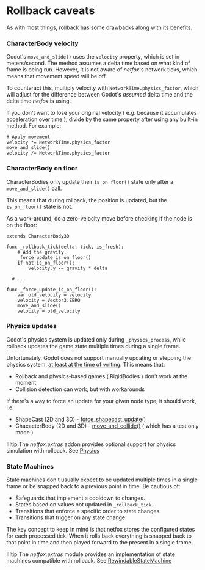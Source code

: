 # Rollback caveats

As with most things, rollback has some drawbacks along with its benefits.

### CharacterBody velocity

Godot's `move_and_slide()` uses the `velocity` property, which is set in
meters/second. The method assumes a delta time based on what kind of frame is
being run. However, it is not aware of *netfox*'s network ticks, which means
that movement speed will be off.

To counteract this, multiply velocity with `NetworkTime.physics_factor`, which
will adjust for the difference between Godot's *assumed* delta time and the
delta time *netfox* is using.

If you don't want to lose your original velocity ( e.g. because it accumulates
acceleration over time ), divide by the same property after using any built-in
method. For example:

```gdscript
# Apply movement
velocity *= NetworkTime.physics_factor
move_and_slide()
velocity /= NetworkTime.physics_factor
```

### CharacterBody on floor

CharacterBodies only update their `is_on_floor()` state only after a
`move_and_slide()` call.

This means that during rollback, the position is updated, but the
`is_on_floor()` state is not.

As a work-around, do a zero-velocity move before checking if the node is on the
floor:

```gdscript
extends CharacterBody3D

func _rollback_tick(delta, tick, is_fresh):
	# Add the gravity.
	_force_update_is_on_floor()
	if not is_on_floor():
		velocity.y -= gravity * delta

  # ...

func _force_update_is_on_floor():
	var old_velocity = velocity
	velocity = Vector3.ZERO
	move_and_slide()
	velocity = old_velocity
```

### Physics updates

Godot's physics system is updated only during `_physics_process`, while
rollback updates the game state multiple times during a single frame.

Unfortunately, Godot does not support manually updating or stepping the physics
system, [at least at the time of writing](https://github.com/godotengine/godot/pull/76462).
This means that:

* Rollback and physics-based games ( RigidBodies ) don't work at the moment
* Collision detection can work, but with workarounds

If there's a way to force an update for your given node type, it should work,
i.e.

* ShapeCast (2D and 3D) - [force_shapecast_update()] 
* ChacacterBody (2D and 3D) - [move_and_collide()] ( which has a test only
  mode )

!!!tip
    The *netfox.extras* addon provides optional support for physics simulation
    with rollback. See [Physics](../../netfox.extras/guides/physics.md)

### State Machines

State machines don't usually expect to be updated multiple times in a single
frame or be snapped back to a previous point in time. Be cautious of:

- Safeguards that implement a cooldown to changes.
- States based on values not updated in `_rollback_tick`.
- Transitions that enforce a specific order to state changes.
- Transitions that trigger on any state change.

The key concept to keep in mind is that netfox stores the configured states for
each processed tick. When it rolls back everything is snapped back to that
point in time and then played forward to the present in a single frame.

!!!tip
    The *netfox.extras* module provides an implementation of state machines
    compatible with rollback. See
    [RewindableStateMachine](../../netfox.extras/guides/rewindable-state-machine.md)


[force_shapecast_update()]: https://docs.godotengine.org/en/stable/classes/class_shapecast3d.html#class-shapecast3d-method-force-shapecast-update
[move_and_collide()]: https://docs.godotengine.org/en/stable/classes/class_physicsbody3d.html#class-physicsbody3d-method-move-and-collide
